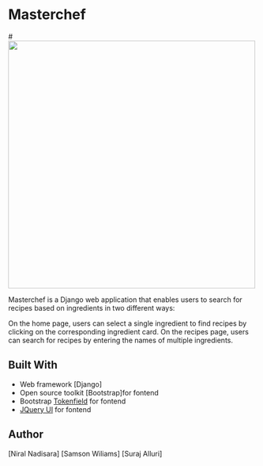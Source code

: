 # Masterchef

#<img  width="500" src="">

Masterchef is a Django web application that enables users to search for recipes based on ingredients in two different ways:

On the home page, users can select a single ingredient to find recipes by clicking on the corresponding ingredient card.
On the recipes page, users can search for recipes by entering the names of multiple ingredients.

## Built With
- Web framework [Django]
- Open source toolkit [Bootstrap]for fontend 
- Bootstrap [Tokenfield](http://sliptree.github.io/bootstrap-tokenfield/) for fontend 
- [JQuery UI](https://jqueryui.com/) for fontend 

## Author
[Niral Nadisara]
[Samson Wiliams]
[Suraj Alluri]